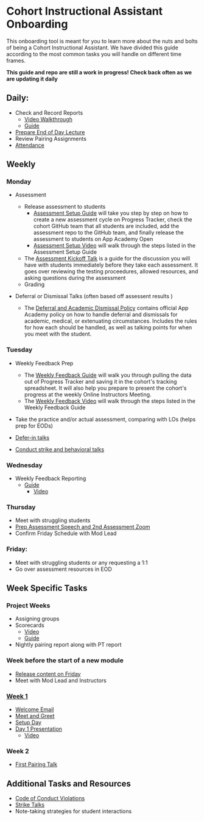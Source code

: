 # Cohort Instructional Assistant Onboarding

This onboarding tool is meant for you to learn more about the nuts and bolts of being a Cohort Instructional Assistant.
We have divided this guide according to the most common tasks you will handle on different time frames.

**This guide and repo are still a work in progress!  Check back often as we are updating it daily**


## Daily:
- Check and Record Reports
    - <a href='https://drive.google.com/file/d/13M4bZwuyI0rrYboyecdJuKKCL_Ax-q5f/view?usp=sharing' target='_blank'>Video Walkthrough</a>
    - <a href='https://docs.google.com/document/d/1UCKSdlGsvQgS9eeQXfrZTzEKENwrkxVc_teEDy-DHgA/edit?usp=sharing' target='_blank'>Guide</a>
- <a href='https://drive.google.com/drive/folders/1_IrXZaXeQRmLMysoHVqDmkBboIHKuzvq?usp=sharing' target='_blank'>Prepare End of Day Lecture</a>
- Review Pairing Assignments
- <a href='https://drive.google.com/drive/folders/1haxqHCwELELK1LUYrT3--lKyI6gN-4B8?usp=sharing' target='_blank'>Attendance</a>

## Weekly

### Monday
- Assessment
    - Release assessment to students
        - <a href='https://github.com/bradsimpson213/AppAcademy-Cohort-Instructional-Assistant-Onboarding-Guide/blob/master/assessments/assessment-setup.md' target='_blank'>Assessment Setup Guide</a> will take you step by step on how to create a new assessment cycle on Progress Tracker, check the cohort GitHub team that all students are included, add the assessment repo to the GitHub team, and finally release the assessment to students on App Academy Open
        - <a href='https://drive.google.com/file/d/13ZLIFt4YoWpw2cZaOvN0KD-xINwnsiIt/view?usp=sharing' target='_blank'>Assessment Setup Video</a> will walk through the steps listed in the Assessment Setup Guide
    - The <a href='https://github.com/bradsimpson213/AppAcademy-Cohort-Instructional-Assistant-Onboarding-Guide/blob/master/assessments/assessment-delivery.md' target='_blank'>Assessment Kickoff Talk</a> is a guide for the discussion you will have with students immediately before they take each assessment.  It goes over reviewing the testing proceedures, allowed resources, and asking questions during the assessment
    - Grading

- Deferral or Dismissal Talks (often based off assessent results
)
    - The [Deferral and Academic Dismissal Policy](https://github.com/bradsimpson213/AppAcademy-Cohort-Instructional-Assistant-Onboarding-Guide/blob/master/deferrals/deferrals.md) contains official App Academy policy on how to handle deferral and dismissals for academic, medical, or extenuating circumstances.  Includes the rules for how each should be handled, as well as talking points for when you meet with the student.


### Tuesday
- Weekly Feedback Prep
  
    - The <a href='https://github.com/bradsimpson213/AppAcademy-Cohort-Instructional-Assistant-Onboarding-Guide/blob/master/weekly-feedback/weekly-feedback.md' target='_blank'>Weekly Feedback Guide</a> will walk you through pulling the data out of Progress Tracker and saving it in the cohort's tracking spreadsheet.  It will also help you prepare to present the cohort's progress at the weekly Online Instructors Meeting.
    - The <a href='https://drive.google.com/file/d/1g0g5GlKUBrOYnsJajiA0KKcOUtttI8rO/view?usp=sharing' target='_blank'>Weekly Feedback Video</a> will walk through the steps listed in the Weekly Feedback Guide

- Take the practice and/or actual assessment, comparing with LOs (helps prep for EODs)
- <a href='https://docs.google.com/document/d/1535oKtUUetipgQ-1EXdsUQTJWJgIVE0PFfYqlJb7Ims/edit?usp=sharing' target='_blank'>Defer-in talks</a>
- <a href='https://docs.google.com/document/d/1qepGvdL1i_rpEk9TWXy5_dDXOdrg42Hwlk9oFPF3QtU/edit' target='_blank'>Conduct strike and behavioral talks</a>

### Wednesday
- Weekly Feedback Reporting
  - <a href='https://docs.google.com/document/d/1_epmozsCWIzyYEuoUBeWnJJ3wnuP0zbQh2RLsc-1A0c/edit?usp=sharing' target='_blank'>Guide</a>
    - <a href='https://drive.google.com/file/d/1g0g5GlKUBrOYnsJajiA0KKcOUtttI8rO/view?usp=sharing' target='_blank'>Video</a>
  

### Thursday
- Meet with struggling students
- <a href='https://docs.google.com/document/u/0/d/1qtaOuaM9d_OMrICUl1NBzYhN9WOl0RiogxpHqlz9YlQ/edit' target='_blank'>Prep Assessment Speech and 2nd Assessment Zoom</a>
- Confirm Friday Schedule with Mod Lead

### Friday:
- Meet with struggling students or any requesting a 1:1
- Go over assessment resources in EOD

## Week Specific Tasks
### Project Weeks
- Assigning groups
- Scorecards
    - <a href='https://drive.google.com/file/d/1DhX2v2Zk4xoEh254DJMIKpWWwuq0_eUN/view?usp=sharing' target='_blank'>Video</a>
    - <a href='https://drive.google.com/file/d/1DhX2v2Zk4xoEh254DJMIKpWWwuq0_eUN/view?usp=sharing' target='_blank'>Guide</a>
- Nightly pairing report along with PT report

### Week before the start of a new module
- <a href='https://appacademyio.atlassian.net/wiki/spaces/IN/pages/1784938501/Add+Course+Content+in+AAO' target='_blank'>Release content on Friday</a>
- Meet with Mod Lead and Instructors

### <a href='https://drive.google.com/file/d/1vnsnbvlfFMQe9206-V26mjNLGcF5WS20/view?usp=sharing' target='_blank'>Week 1</a>
- <a href='https://docs.google.com/document/d/1whi6GD_Yud2OVZ58VQW_vBAZ7GzRDS7_HyAJKtoT-sk/edit?usp=sharing' target='_blank'>Welcome Email</a>
- <a href='https://docs.google.com/document/d/1GNEJTmiS0n_Q_UCznA9XO9YkZ-zesgTKJtjgRKr1kU8/edit?usp=sharing' target='_blank'>Meet and Greet</a>
- <a href='https://github.com/appacademy/unified-setup' target='_blank'>Setup Day</a>
- <a href='https://docs.google.com/presentation/d/1hAbNFDdHvEDgW6DN05auIcSWZZ2l4felgxElPYVnGfQ/edit?usp=sharing' target='_blank'>Day 1 Presentation</a>
    - <a href='https://drive.google.com/file/d/171H_bJxkXrBqiw_RhTpJD1hIrshLKyNw/view?usp=sharing' target='_blank'>Video</a>

### Week 2
- <a href='https://docs.google.com/presentation/d/14slBPgJWBTEQScL3iB--LVV8Fw6hYZ__2vLrdfWh3sc/edit?usp=sharing' target='_blank'>First Pairing Talk</a>

## Additional Tasks and Resources
- <a href='https://docs.google.com/document/d/1L5jTuU4feY9ofPodfT0JRgeqv-wCAHMH8yv0oAiH8f8/edit' target='_blank'>Code of Conduct Violations</a>
- <a href='https://docs.google.com/document/d/1qepGvdL1i_rpEk9TWXy5_dDXOdrg42Hwlk9oFPF3QtU/edit' target='_blank'>Strike Talks</a>
- Note-taking strategies for student interactions
